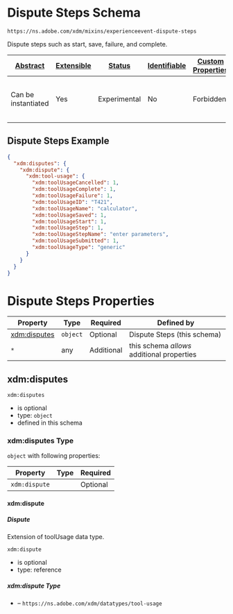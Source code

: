 
# Dispute Steps Schema

```
https://ns.adobe.com/xdm/mixins/experienceevent-dispute-steps
```

Dispute steps such as start, save, failure, and complete.

| [Abstract](../../../../abstract.md) | [Extensible](../../../../extensions.md) | [Status](../../../../status.md) | [Identifiable](../../../../id.md) | [Custom Properties](../../../../extensions.md) | [Additional Properties](../../../../extensions.md) | Defined In |
|-------------------------------------|-----------------------------------------|---------------------------------|-----------------------------------|------------------------------------------------|----------------------------------------------------|------------|
| Can be instantiated | Yes | Experimental | No | Forbidden | Permitted | [mixins/experience-event/industry-verticals/experienceevent-dispute-steps.schema.json](mixins/experience-event/industry-verticals/experienceevent-dispute-steps.schema.json) |

## Dispute Steps Example
```json
{
  "xdm:disputes": {
    "xdm:dispute": {
      "xdm:tool-usage": {
        "xdm:toolUsageCancelled": 1,
        "xdm:toolUsageComplete": 1,
        "xdm:toolUsageFailure": 1,
        "xdm:toolUsageID": "T421",
        "xdm:toolUsageName": "calculator",
        "xdm:toolUsageSaved": 1,
        "xdm:toolUsageStart": 1,
        "xdm:toolUsageStep": 1,
        "xdm:toolUsageStepName": "enter parameters",
        "xdm:toolUsageSubmitted": 1,
        "xdm:toolUsageType": "generic"
      }
    }
  }
}
```

# Dispute Steps Properties

| Property | Type | Required | Defined by |
|----------|------|----------|------------|
| [xdm:disputes](#xdmdisputes) | `object` | Optional | Dispute Steps (this schema) |
| `*` | any | Additional | this schema *allows* additional properties |

## xdm:disputes


`xdm:disputes`
* is optional
* type: `object`
* defined in this schema

### xdm:disputes Type


`object` with following properties:


| Property | Type | Required |
|----------|------|----------|
| `xdm:dispute`|  | Optional |



#### xdm:dispute
##### Dispute

Extension of toolUsage data type.

`xdm:dispute`
* is optional
* type: reference

##### xdm:dispute Type


* []() – `https://ns.adobe.com/xdm/datatypes/tool-usage`









